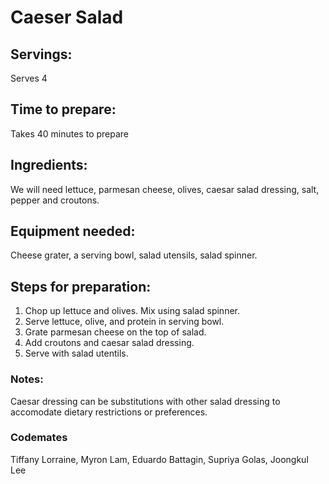 # Caeser Salad

## Servings: 
Serves 4 

## Time to prepare: 
Takes 40 minutes to prepare

## Ingredients:
We will need lettuce, parmesan cheese, olives, caesar salad dressing, salt, pepper and croutons.


## Equipment needed:
Cheese grater, a serving bowl, salad utensils, salad spinner. 


## Steps for preparation:
1. Chop up lettuce and olives. Mix using salad spinner. 
2. Serve lettuce, olive, and protein in serving bowl.
3. Grate parmesan cheese on the top of salad.
4. Add croutons and caesar salad dressing.
5. Serve with salad utentils. 


### Notes:
Caesar dressing can be substitutions with other salad dressing to accomodate dietary restrictions or preferences. 


### Codemates #
Tiffany Lorraine, Myron Lam, Eduardo Battagin, Supriya Golas, Joongkul Lee
